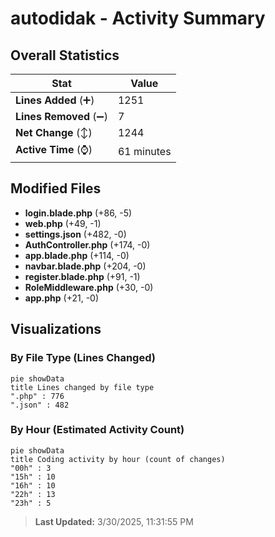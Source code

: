 # autodidak - Activity Summary 

## Overall Statistics

| Stat                   | Value                                                             |
| ---------------------- | ----------------------------------------------------------------- |
| **Lines Added** (➕)   | 1251                                          |
| **Lines Removed** (➖) | 7                                        |
| **Net Change** (↕)    | 1244                |
| **Active Time** (⌚)   | 61 minutes |


## Modified Files
- **login.blade.php** (+86, -5)
- **web.php** (+49, -1)
- **settings.json** (+482, -0)
- **AuthController.php** (+174, -0)
- **app.blade.php** (+114, -0)
- **navbar.blade.php** (+204, -0)
- **register.blade.php** (+91, -1)
- **RoleMiddleware.php** (+30, -0)
- **app.php** (+21, -0)

## Visualizations

### By File Type (Lines Changed)

```mermaid
pie showData
title Lines changed by file type
".php" : 776
".json" : 482
```

### By Hour (Estimated Activity Count)

```mermaid
pie showData
title Coding activity by hour (count of changes)
"00h" : 3
"15h" : 10
"16h" : 10
"22h" : 13
"23h" : 5
```


> **Last Updated:** 3/30/2025, 11:31:55 PM